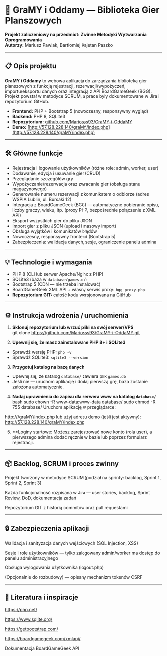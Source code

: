 # 🎲 GraMY i Oddamy — Biblioteka Gier Planszowych

**Projekt zaliczeniowy na przedmiot: Zwinne Metodyki Wytwarzania Oprogramowania**  
**Autorzy:** Mariusz Pawlak, Bartłomiej Kajetan Paszko

---

## 📋 Opis projektu

**GraMY i Oddamy** to webowa aplikacja do zarządzania biblioteką gier planszowych z funkcją rejestracji, rezerwacji/wypożyczeń, importu/eksportu danych oraz integracją z API BoardGameGeek (BGG). Projekt powstał w metodyce SCRUM, a prace były dokumentowane w Jira i repozytorium GitHub.

- **Frontend:** PHP + Bootstrap 5 (nowoczesny, responsywny wygląd)
- **Backend:** PHP 8, SQLite3
- **Repozytorium:** [github.com/Mariosss93/GraMY-i-OddaMY](https://github.com/Mariosss93/GraMY-i-OddaMY)
- **Demo:** [http://57.128.228.140/graMY/index.php](http://57.128.228.140/graMY/index.php)

---

## 🛠️ Główne funkcje

- Rejestracja i logowanie użytkowników (różne role: admin, worker, user)
- Dodawanie, edycja i usuwanie gier (CRUD)
- Przeglądanie szczegółów gry
- Wypożyczanie/rezerwacja oraz zwracanie gier (obsługa stanu magazynowego)
- Generowanie numeru rezerwacji z komunikatem o odbiorze (adres WSPIA Lublin, ul. Bursaki 12)
- Integracja z BoardGameGeek (BGG) — automatyczne pobieranie opisu, liczby graczy, wieku, itp. (proxy PHP, bezpośrednie połączenie z XML API)
- Eksport wszystkich gier do pliku JSON
- Import gier z pliku JSON (upload i masowy import)
- Obsługa wyjątków i komunikatów błędów
- Nowoczesny, responsywny frontend (Bootstrap 5)
- Zabezpieczenia: walidacja danych, sesje, ograniczenie panelu admina

---

## 💡 Technologie i wymagania

- PHP 8 (CLI lub serwer Apache/Nginx z PHP)
- SQLite3 (baza w `database/games.db`)
- Bootstrap 5 (CDN — nie trzeba instalować)
- BoardGameGeek XML API + własny serwis proxy: `bgg_proxy.php`
- **Repozytorium GIT:** całość kodu wersjonowana na GitHub

---

## ⚙️ Instrukcja wdrożenia / uruchomienia

1. **Sklonuj repozytorium lub wrzuć pliki na swój serwer/VPS**  
git clone https://github.com/Mariosss93/GraMY-i-OddaMY.git

2. **Upewnij się, że masz zainstalowane PHP 8+ i SQLite3**  
- Sprawdź wersję PHP: `php -v`
- Sprawdź SQLite3: `sqlite3 --version`

3. **Przygotuj katalog na bazę danych**  
- Upewnij się, że katalog `database/` zawiera plik `games.db`
- Jeśli nie — uruchom aplikację i dodaj pierwszą grę, baza zostanie założona automatycznie.

4. **Nadaj uprawnienia do zapisu dla serwera www na katalog `database/`**
bash
sudo chown -R www-data:www-data database/
sudo chmod -R 755 database/
Uruchom aplikację w przeglądarce:


http://<adres-serwera>/graMY/index.php
lub użyj adresu demo (jeśli jest aktywny):
http://57.128.228.140/graMY/index.php

5. **Loginy startowe:
Możesz zarejestrować nowe konto (rola user), a pierwszego admina dodać ręcznie w bazie lub poprzez formularz rejestracji.
---

## 📦 Backlog, SCRUM i proces zwinny
Projekt tworzony w metodyce SCRUM (podział na sprinty: backlog, Sprint 1, Sprint 2, Sprint 3)

Każda funkcjonalność rozpisana w Jira — user stories, backlog, Sprint Review, DoD, dokumentacja zadań

Repozytorium GIT z historią commitów oraz pull requestami

---

## 🔒 Zabezpieczenia aplikacji
Walidacja i sanityzacja danych wejściowych (SQL Injection, XSS)

Sesje i role użytkowników — tylko zalogowany admin/worker ma dostęp do panelu administracyjnego

Obsługa wylogowania użytkownika (logout.php)

(Opcjonalnie do rozbudowy) — opisany mechanizm tokenów CSRF


---


## 📢 Literatura i inspiracje
https://php.net/

https://www.sqlite.org/

https://getbootstrap.com/

https://boardgamegeek.com/xmlapi/

Dokumentacja BoardGameGeek API

